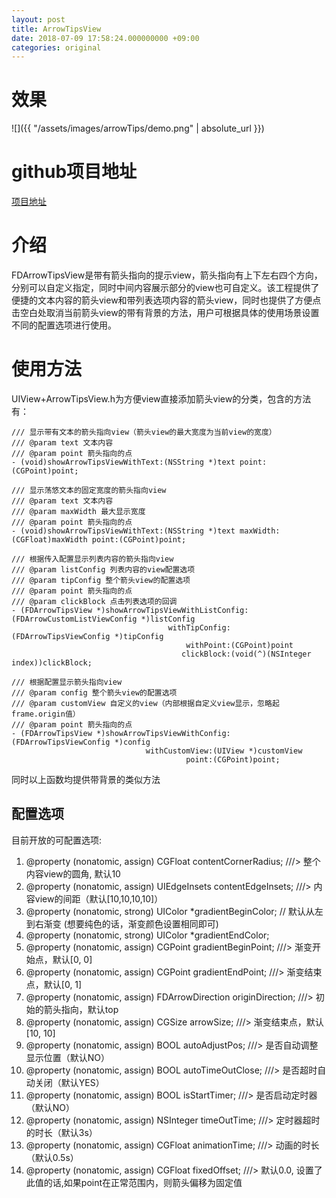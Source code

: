 ```yaml
---
layout: post
title: ArrowTipsView
date: 2018-07-09 17:58:24.000000000 +09:00
categories: original
---
```


# 效果
![]({{ "/assets/images/arrowTips/demo.png" | absolute_url }})

# github项目地址
[项目地址](https://github.com/lucyDad/XXArrowTips)

# 介绍
FDArrowTipsView是带有箭头指向的提示view，箭头指向有上下左右四个方向，分别可以自定义指定，同时中间内容展示部分的view也可自定义。该工程提供了便捷的文本内容的箭头view和带列表选项内容的箭头view，同时也提供了方便点击空白处取消当前箭头view的带有背景的方法，用户可根据具体的使用场景设置不同的配置选项进行使用。

# 使用方法

UIView+ArrowTipsView.h为方便view直接添加箭头view的分类，包含的方法有：

	/// 显示带有文本的箭头指向view（箭头view的最大宽度为当前view的宽度）
	/// @param text 文本内容
	/// @param point 箭头指向的点
	- (void)showArrowTipsViewWithText:(NSString *)text point:(CGPoint)point;

	/// 显示荡悠文本的固定宽度的箭头指向view
	/// @param text 文本内容
	/// @param maxWidth 最大显示宽度
	/// @param point 箭头指向的点
	- (void)showArrowTipsViewWithText:(NSString *)text maxWidth:(CGFloat)maxWidth point:(CGPoint)point;

	/// 根据传入配置显示列表内容的箭头指向view
	/// @param listConfig 列表内容的view配置选项
	/// @param tipConfig 整个箭头view的配置选项
	/// @param point 箭头指向的点
	/// @param clickBlock 点击列表选项的回调
	- (FDArrowTipsView *)showArrowTipsViewWithListConfig:(FDArrowCustomListViewConfig *)listConfig
                                       withTipConfig:(FDArrowTipsViewConfig *)tipConfig
                                           withPoint:(CGPoint)point
                                          clickBlock:(void(^)(NSInteger index))clickBlock;

	/// 根据配置显示箭头指向view
	/// @param config 整个箭头view的配置选项
	/// @param customView 自定义的view（内部根据自定义view显示，忽略起frame.origin值）
	/// @param point 箭头指向的点
	- (FDArrowTipsView *)showArrowTipsViewWithConfig:(FDArrowTipsViewConfig *)config
                                  withCustomView:(UIView *)customView
                                           point:(CGPoint)point;

同时以上函数均提供带背景的类似方法

## 配置选项

目前开放的可配置选项:

1. @property (nonatomic, assign) CGFloat  contentCornerRadius; ///> 整个内容view的圆角, 默认10
2. @property (nonatomic, assign) UIEdgeInsets  contentEdgeInsets;  ///> 内容view的间距（默认[10,10,10,10]）
3. @property (nonatomic, strong) UIColor *gradientBeginColor; // 默认从左到右渐变 (想要纯色的话，渐变颜色设置相同即可)
4. @property (nonatomic, strong) UIColor *gradientEndColor;
5. @property (nonatomic, assign) CGPoint  gradientBeginPoint;  ///> 渐变开始点，默认[0, 0]
6. @property (nonatomic, assign) CGPoint  gradientEndPoint;    ///> 渐变结束点，默认[0, 1]
7. @property (nonatomic, assign) FDArrowDirection  originDirection;    ///> 初始的箭头指向，默认top
8. @property (nonatomic, assign) CGSize  arrowSize;    ///> 渐变结束点，默认[10, 10]
9. @property (nonatomic, assign) BOOL  autoAdjustPos;  ///> 是否自动调整显示位置（默认NO）
10. @property (nonatomic, assign) BOOL  autoTimeOutClose;  ///> 是否超时自动关闭（默认YES）
11. @property (nonatomic, assign) BOOL  isStartTimer;   ///> 是否启动定时器（默认NO）
12. @property (nonatomic, assign) NSInteger  timeOutTime;   ///> 定时器超时的时长（默认3s）
13. @property (nonatomic, assign) CGFloat  animationTime;   ///> 动画的时长（默认0.5s）
14. @property (nonatomic, assign) CGFloat  fixedOffset; ///> 默认0.0, 设置了此值的话,如果point在正常范围内，则箭头偏移为固定值


